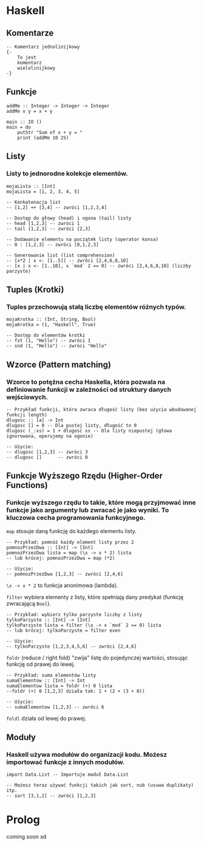 # Haskell
## Komentarze
```
-- Komentarz jednolinijkowy
{-
    To jest
    komentarz
    wielolinijkowy
-}
```

## Funkcje
```
addMe :: Integer -> Integer -> Integer
addMe x y = x + y

main :: IO ()
main = do
    putStr "Sum of x + y = "
    print (addMe 10 25)
```

## Listy
### Listy to jednorodne kolekcje elementów.

```
mojaLista :: [Int]
mojaLista = [1, 2, 3, 4, 5]

-- Konkatenacja list
-- [1,2] ++ [3,4] -- zwróci [1,2,3,4]

-- Dostęp do głowy (head) i ogona (tail) listy
-- head [1,2,3] -- zwróci 1
-- tail [1,2,3] -- zwróci [2,3]

-- Dodawanie elementu na początek listy (operator konsa)
-- 0 : [1,2,3] -- zwróci [0,1,2,3]

-- Generowanie list (list comprehension)
-- [x*2 | x <- [1..5]] -- zwróci [2,4,6,8,10]
-- [x | x <- [1..10], x `mod` 2 == 0] -- zwróci [2,4,6,8,10] (liczby parzyste)
```

## Tuples (Krotki)
### Tuples przechowują stałą liczbę elementów różnych typów.
```
mojaKrotka :: (Int, String, Bool)
mojaKrotka = (1, "Haskell", True)

-- Dostęp do elementów krotki
-- fst (1, "Hello") -- zwróci 1
-- snd (1, "Hello") -- zwróci "Hello"
```

## Wzorce (Pattern matching)
### Wzorce to potężna cecha Haskella, która pozwala na definiowanie funkcji w zależności od struktury danych wejściowych.
```
-- Przykład funkcji, która zwraca długość listy (bez użycia wbudowanej funkcji length)
dlugosc :: [a] -> Int
dlugosc [] = 0 -- Dla pustej listy, długość to 0
dlugosc (_:xs) = 1 + dlugosc xs -- Dla listy niepustej (głowa ignorowana, operujemy na ogonie)

-- Użycie:
-- dlugosc [1,2,3] -- zwróci 3
-- dlugosc []      -- zwróci 0
```

## Funkcje Wyższego Rzędu (Higher-Order Functions)
### Funkcje wyższego rzędu to takie, które mogą przyjmować inne funkcje jako argumenty lub zwracać je jako wyniki. To kluczowa cecha programowania funkcyjnego.
`map` stosuje daną funkcję do każdego elementu listy.
```
-- Przykład: pomnóż każdy element listy przez 2
pomnozPrzezDwa :: [Int] -> [Int]
pomnozPrzezDwa lista = map (\x -> x * 2) lista
-- lub krócej: pomnozPrzezDwa = map (*2)

-- Użycie:
-- pomnozPrzezDwa [1,2,3] -- zwróci [2,4,6]
```
`\x -> x * 2` to funkcja anonimowa (lambda).

`filter` wybiera elementy z listy, które spełniają dany predykat (funkcję zwracającą `Bool`).
```
-- Przykład: wybierz tylko parzyste liczby z listy
tylkoParzyste :: [Int] -> [Int]
tylkoParzyste lista = filter (\x -> x `mod` 2 == 0) lista
-- lub krócej: tylkoParzyste = filter even

-- Użycie:
-- tylkoParzyste [1,2,3,4,5,6] -- zwróci [2,4,6]
```
`foldr` (reduce / right fold) "zwija" listę do pojedynczej wartości, stosując funkcję od prawej do lewej.
```
-- Przykład: suma elementów listy
sumaElementow :: [Int] -> Int
sumaElementow lista = foldr (+) 0 lista
--foldr (+) 0 [1,2,3] działa tak: 1 + (2 + (3 + 0))

-- Użycie:
-- sumaElementow [1,2,3] -- zwróci 6
```
`foldl` działa od lewej do prawej.

## Moduły
### Haskell używa modułów do organizacji kodu. Możesz importować funkcje z innych modułów.
```
import Data.List -- Importuje moduł Data.List

-- Możesz teraz używać funkcji takich jak sort, nub (usuwa duplikaty) itp.
-- sort [3,1,2] -- zwróci [1,2,3]
```

# Prolog
coming soon xd
